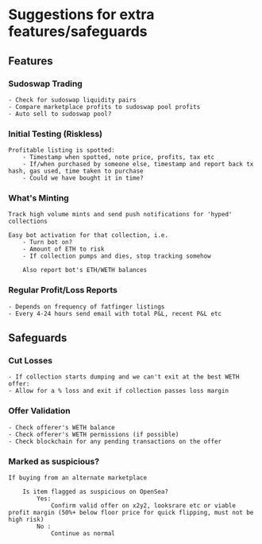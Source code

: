 # Suggestions for extra features/safeguards

## Features 

### Sudoswap Trading
    - Check for sudoswap liquidity pairs
    - Compare marketplace profits to sudoswap pool profits
    - Auto sell to sudoswap pool?

### Initial Testing (Riskless)
    Profitable listing is spotted:
        - Timestamp when spotted, note price, profits, tax etc
        - If/when purchased by someone else, timestamp and report back tx hash, gas used, time taken to purchase
        - Could we have bought it in time?

### What's Minting
    Track high volume mints and send push notifications for 'hyped' collections

    Easy bot activation for that collection, i.e.
        - Turn bot on?
        - Amount of ETH to risk
        - If collection pumps and dies, stop tracking somehow

        Also report bot's ETH/WETH balances 


### Regular Profit/Loss Reports
    - Depends on frequency of fatfinger listings
    - Every 4-24 hours send email with total P&L, recent P&L etc

## Safeguards

### Cut Losses
    - If collection starts dumping and we can't exit at the best WETH offer:
    - Allow for a % loss and exit if collection passes loss margin

### Offer Validation
    - Check offerer's WETH balance
    - Check offerer's WETH permissions (if possible)
    - Check blockchain for any pending transactions on the offer 

### Marked as suspicious?
    If buying from an alternate marketplace

        Is item flagged as suspicious on OpenSea?
            Yes:
                Confirm valid offer on x2y2, looksrare etc or viable profit margin (50%+ below floor price for quick flipping, must not be high risk)
            No :
                Continue as normal
